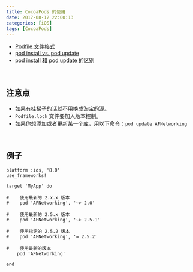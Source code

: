 ```yaml
---
title: CocoaPods 的使用
date: 2017-08-12 22:00:13
categories: [iOS]
tags: [CocoaPods]
---
```


* [Podfile 文件格式](https://guides.cocoapods.org/using/the-podfile.html) 
* [pod install vs. pod update](https://guides.cocoapods.org/using/pod-install-vs-update.html)
* [pod install 和 pod update 的区别](https://www.jianshu.com/p/002306a40dc7)

<br>

## 注意点
* 如果有挂梯子的话就不用换成淘宝的源。
* `Podfile.lock` 文件要加入版本控制。
* 如果你想添加或者更新某一个库，用以下命令：`pod update AFNetworking`

<br>

## 例子
```
platform :ios, '8.0'
use_frameworks!

target 'MyApp' do
    
#    使用最新的 2.x.x 版本
#    pod 'AFNetworking', '~> 2.0'

#    使用最新的 2.5.x 版本
#    pod 'AFNetworking', '~> 2.5.1'

#    使用指定的 2.5.2 版本
#    pod 'AFNetworking', '= 2.5.2'

#    使用最新的版本
    pod 'AFNetworking'
   
end
```
